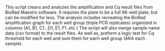 This script cleans and analyzes the amplification and Cq result files from BioRad Maestro software. It requires the plate to be a full 96-well plate, but can be modified for less. The analysis includes recreating the BioRad amplification graph for each well group (triple PCR replicates) organized in columns (A1, B1, C1...D1, E1, F1..etc.) The script will also merge sample name data (csv format) to the result files. As well as, preform a logic test for Cq threshold for each well and sum them for each well group (AKA each sample).
